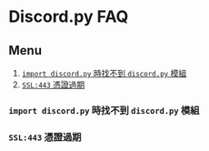 # Discord.py FAQ

## Menu
1. [`import discord.py` 時找不到 `discord.py` 模組](https://github.com/SHELTER-ZONE/Discord_Bot_FAQ/new/master#import-discordpy-%E6%99%82%E6%89%BE%E4%B8%8D%E5%88%B0-discordpy-%E6%A8%A1%E7%B5%84)
2. [`SSL:443` 憑證過期](https://github.com/SHELTER-ZONE/Discord_Bot_FAQ/new/master#ssl443-%E6%86%91%E8%AD%89%E9%81%8E%E6%9C%9F)


### `import discord.py` 時找不到 `discord.py` 模組

### `SSL:443` 憑證過期

